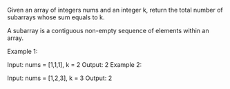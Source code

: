 Given an array of integers nums and an integer k, return the total number of subarrays whose sum equals to k.

A subarray is a contiguous non-empty sequence of elements within an array.



Example 1:

Input: nums = [1,1,1], k = 2
Output: 2
Example 2:

Input: nums = [1,2,3], k = 3
Output: 2
